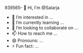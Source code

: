 939565- 👋 Hi, I’m @Salarja
- 👀 I’m interested in ...
- 🌱 I’m currently learning ...
- 💞️ I’m looking to collaborate on ...
- 📫 How to reach me ...
- 😄 Pronouns: ...
- ⚡ Fun fact: ...

<!---
Salarja/Salarja is a ✨ special ✨ repository because its `README.md` (this file) appears on your GitHub profile.
You can click the Preview link to take a look at your changes.
--->
